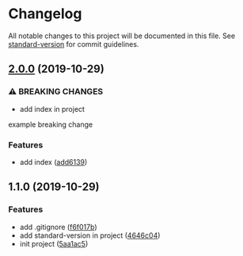 # Changelog

All notable changes to this project will be documented in this file. See [standard-version](https://github.com/conventional-changelog/standard-version) for commit guidelines.

## [2.0.0](https://github.com/lucastzmo/example-conventional-commits-dynamic-changelog/compare/v1.1.0...v2.0.0) (2019-10-29)


### ⚠ BREAKING CHANGES

* add index in project

example breaking change

### Features

* add index ([add6139](https://github.com/lucastzmo/example-conventional-commits-dynamic-changelog/commit/add6139a912f1a4ef94ea7ba83d9678f694364bb))

## 1.1.0 (2019-10-29)


### Features

* add .gitignore ([f6f017b](https://github.com/lucastzmo/example-conventional-commits-dynamic-changelog/commit/f6f017b95f0b22611176abe19d324ca21959976e))
* add standard-version in project ([4646c04](https://github.com/lucastzmo/example-conventional-commits-dynamic-changelog/commit/4646c045819adce1e6465ba052785a06fbf00e33))
* init project ([5aa1ac5](https://github.com/lucastzmo/example-conventional-commits-dynamic-changelog/commit/5aa1ac5c4373c9b822b45a74a69b74fa24ac0b60))
